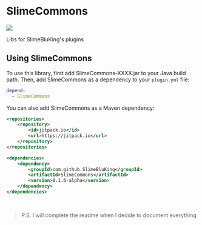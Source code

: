 # SlimeCommons

[![](https://jitpack.io/v/SlimeBluKing/SlimeCommons.svg)](https://jitpack.io/#SlimeBluKing/SlimeCommons)

Libs for SlimeBluKing's plugins

## Using SlimeCommons
To use this library, first add SlimeCommons-XXXX.jar to your Java build path. Then, add SlimeCommons as a dependency to your `plugin.yml` file:
```yaml
depend:
  - SlimeCommons
```
You can also add SlimeCommons as a Maven dependency:
```xml
<repositories>
    <repository>
        <id>jitpack.io</id>
        <url>https://jitpack.io</url>
    </repository>
</repositories>
```
```xml
<dependencies>
    <dependency>
        <groupId>com.github.SlimeBluKing</groupId>
        <artifactId>SlimeCommons</artifactId>
        <version>0.1.6-alpha</version>
    </dependency>
</dependencies>
```
<br>

> P.S. I will complete the readme when I decide to document everything
